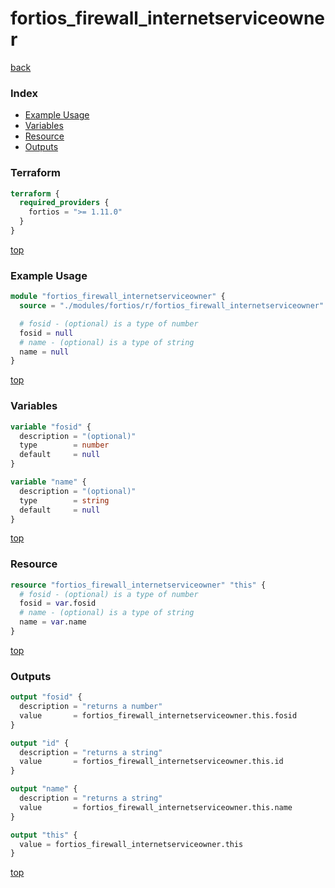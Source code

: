 # fortios_firewall_internetserviceowner

[back](../fortios.md)

### Index

- [Example Usage](#example-usage)
- [Variables](#variables)
- [Resource](#resource)
- [Outputs](#outputs)

### Terraform

```terraform
terraform {
  required_providers {
    fortios = ">= 1.11.0"
  }
}
```

[top](#index)

### Example Usage

```terraform
module "fortios_firewall_internetserviceowner" {
  source = "./modules/fortios/r/fortios_firewall_internetserviceowner"

  # fosid - (optional) is a type of number
  fosid = null
  # name - (optional) is a type of string
  name = null
}
```

[top](#index)

### Variables

```terraform
variable "fosid" {
  description = "(optional)"
  type        = number
  default     = null
}

variable "name" {
  description = "(optional)"
  type        = string
  default     = null
}
```

[top](#index)

### Resource

```terraform
resource "fortios_firewall_internetserviceowner" "this" {
  # fosid - (optional) is a type of number
  fosid = var.fosid
  # name - (optional) is a type of string
  name = var.name
}
```

[top](#index)

### Outputs

```terraform
output "fosid" {
  description = "returns a number"
  value       = fortios_firewall_internetserviceowner.this.fosid
}

output "id" {
  description = "returns a string"
  value       = fortios_firewall_internetserviceowner.this.id
}

output "name" {
  description = "returns a string"
  value       = fortios_firewall_internetserviceowner.this.name
}

output "this" {
  value = fortios_firewall_internetserviceowner.this
}
```

[top](#index)